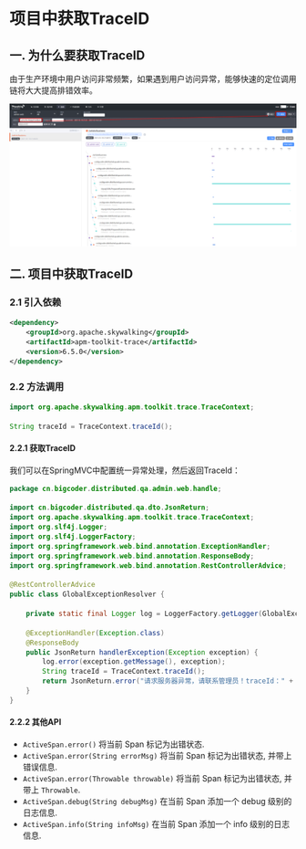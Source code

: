 # 项目中获取TraceID

## 一. 为什么要获取TraceID

由于生产环境中用户访问非常频繁，如果遇到用户访问异常，能够快速的定位调用链将大大提高排错效率。

![](../images/12.png)





## 二. 项目中获取TraceID

### 2.1 引入依赖

```xml
<dependency>
    <groupId>org.apache.skywalking</groupId>
    <artifactId>apm-toolkit-trace</artifactId>
    <version>6.5.0</version>
</dependency>
```

### 2.2 方法调用

```java
import org.apache.skywalking.apm.toolkit.trace.TraceContext;

String traceId = TraceContext.traceId();  
```

#### 2.2.1 获取TraceID

我们可以在SpringMVC中配置统一异常处理，然后返回TraceId：

```java
package cn.bigcoder.distributed.qa.admin.web.handle;

import cn.bigcoder.distributed.qa.dto.JsonReturn;
import org.apache.skywalking.apm.toolkit.trace.TraceContext;
import org.slf4j.Logger;
import org.slf4j.LoggerFactory;
import org.springframework.web.bind.annotation.ExceptionHandler;
import org.springframework.web.bind.annotation.ResponseBody;
import org.springframework.web.bind.annotation.RestControllerAdvice;

@RestControllerAdvice
public class GlobalExceptionResolver {

    private static final Logger log = LoggerFactory.getLogger(GlobalExceptionResolver.class);

    @ExceptionHandler(Exception.class)
    @ResponseBody
    public JsonReturn handlerException(Exception exception) {
        log.error(exception.getMessage(), exception);
        String traceId = TraceContext.traceId();
        return JsonReturn.error("请求服务器异常，请联系管理员！traceId：" + traceId);
    }
}
```

#### 2.2.2 其他API

- `ActiveSpan.error()` 将当前 Span 标记为出错状态.
- `ActiveSpan.error(String errorMsg)` 将当前 Span 标记为出错状态, 并带上错误信息.
- `ActiveSpan.error(Throwable throwable)` 将当前 Span 标记为出错状态, 并带上 `Throwable`.
- `ActiveSpan.debug(String debugMsg)` 在当前 Span 添加一个 debug 级别的日志信息.
- `ActiveSpan.info(String infoMsg)` 在当前 Span 添加一个 info 级别的日志信息.